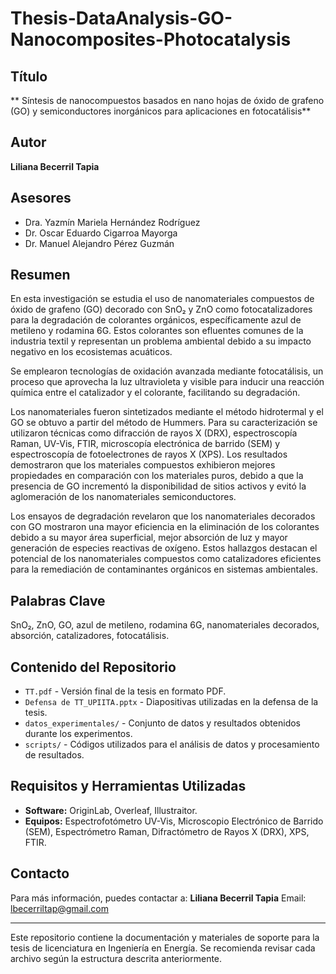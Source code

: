 # Thesis-DataAnalysis-GO-Nanocomposites-Photocatalysis

## Título
** Síntesis de nanocompuestos basados en nano hojas de óxido de grafeno (GO) y semiconductores inorgánicos para aplicaciones en fotocatálisis**

## Autor
**Liliana Becerril Tapia**

## Asesores
- Dra. Yazmín Mariela Hernández Rodríguez
- Dr. Oscar Eduardo Cigarroa Mayorga 
- Dr. Manuel Alejandro Pérez Guzmán

## Resumen
En esta investigación se estudia el uso de nanomateriales compuestos de óxido de grafeno (GO) decorado con SnO₂ y ZnO como fotocatalizadores para la degradación de colorantes orgánicos, específicamente azul de metileno y rodamina 6G. Estos colorantes son efluentes comunes de la industria textil y representan un problema ambiental debido a su impacto negativo en los ecosistemas acuáticos.

Se emplearon tecnologías de oxidación avanzada mediante fotocatálisis, un proceso que aprovecha la luz ultravioleta y visible para inducir una reacción química entre el catalizador y el colorante, facilitando su degradación.

Los nanomateriales fueron sintetizados mediante el método hidrotermal y el GO se obtuvo a partir del método de Hummers. Para su caracterización se utilizaron técnicas como difracción de rayos X (DRX), espectroscopía Raman, UV-Vis, FTIR, microscopía electrónica de barrido (SEM) y espectroscopía de fotoelectrones de rayos X (XPS). Los resultados demostraron que los materiales compuestos exhibieron mejores propiedades en comparación con los materiales puros, debido a que la presencia de GO incrementó la disponibilidad de sitios activos y evitó la aglomeración de los nanomateriales semiconductores.

Los ensayos de degradación revelaron que los nanomateriales decorados con GO mostraron una mayor eficiencia en la eliminación de los colorantes debido a su mayor área superficial, mejor absorción de luz y mayor generación de especies reactivas de oxígeno. Estos hallazgos destacan el potencial de los nanomateriales compuestos como catalizadores eficientes para la remediación de contaminantes orgánicos en sistemas ambientales.

## Palabras Clave
SnO₂, ZnO, GO, azul de metileno, rodamina 6G, nanomateriales decorados, absorción, catalizadores, fotocatálisis.

## Contenido del Repositorio
- `TT.pdf` - Versión final de la tesis en formato PDF.
- `Defensa de TT_UPIITA.pptx` - Diapositivas utilizadas en la defensa de la tesis.
- `datos_experimentales/` - Conjunto de datos y resultados obtenidos durante los experimentos.
- `scripts/` - Códigos utilizados para el análisis de datos y procesamiento de resultados.

## Requisitos y Herramientas Utilizadas
- **Software:** OriginLab, Overleaf, Illustraitor.
- **Equipos:** Espectrofotómetro UV-Vis, Microscopio Electrónico de Barrido (SEM), Espectrómetro Raman, Difractómetro de Rayos X (DRX), XPS, FTIR.

## Contacto
Para más información, puedes contactar a:
**Liliana Becerril Tapia**
Email: [lbecerriltap@gmail.com](lbecerriltap@gmail.com)

---
Este repositorio contiene la documentación y materiales de soporte para la tesis de licenciatura en Ingeniería en Energía. Se recomienda revisar cada archivo según la estructura descrita anteriormente.

